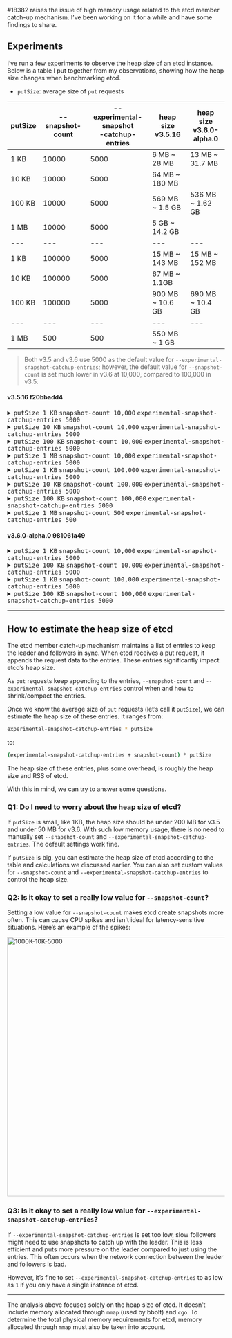 #18382 raises the issue of high memory usage related to the etcd member catch-up mechanism. I’ve been working on it for a while and have some findings to share.

## Experiments
I’ve run a few experiments to observe the heap size of an etcd instance. Below is a table I put together from my observations, showing how the heap size changes when benchmarking etcd.

* `putSize`: average size of `put` requests

| putSize | --snapshot-count | --experimental-snapshot<br/>-catchup-entries | heap size<br/>v3.5.16 | heap size<br/>v3.6.0-alpha.0 |
|---------|------------------|----------------------------------------------|-----------------------|------------------------------|
| 1 KB    | 10000            | 5000                                         | 6 MB ~ 28 MB          | 13 MB ~ 31.7 MB              |
| 10 KB   | 10000            | 5000                                         | 64 MB ~ 180 MB        |                              |
| 100 KB  | 10000            | 5000                                         | 569 MB ~ 1.5 GB       | 536 MB ~ 1.62 GB             |
| 1 MB    | 10000            | 5000                                         | 5 GB ~ 14.2 GB        |                              |
| ---     | ---              | ---                                          | ---                   | ---                          |
| 1 KB    | 100000           | 5000                                         | 15 MB ~ 143 MB        | 15 MB ~ 152 MB               |
| 10 KB   | 100000           | 5000                                         | 67 MB ~ 1.1GB         |                              |
| 100 KB  | 100000           | 5000                                         | 900 MB ~ 10.6 GB      | 690 MB ~ 10.4 GB             |
| ---     | ---              | ---                                          | ---                   | ---                          |
| 1 MB    | 500              | 500                                          | 550 MB ~ 1 GB         |                              |

> Both v3.5 and v3.6 use 5000 as the default value for `--experimental-snapshot-catchup-entries`; however, the default value for `--snapshot-count` is set much lower in v3.6 at 10,000, compared to 100,000 in v3.5.

#### v3.5.16 f20bbadd4

<details>
<summary><kbd>putSize 1 KB</kbd> <kbd>snapshot-count 10,000</kbd> <kbd>experimental-snapshot-catchup-entries 5000</kbd></summary>

```bash
# Run etcd
rm -rf tmp.etcd;
etcd --data-dir tmp.etcd \
--enable-pprof=true \
--snapshot-count=10000 \
--experimental-snapshot-catchup-entries=5000

# Benchmark
./bin/tools/benchmark txn-mixed --total=99999999999 --val-size=1000

# Monitor heap size using live-pprof (https://github.com/moderato-app/live-pprof)
live-pprof 2379 
```

<img width="1915" alt="1K-10K-5000" src="https://github.com/user-attachments/assets/fdbd286c-20e4-4b77-a904-5d62f34385cd">
</details>

<details>
<summary><kbd>putSize 10 KB</kbd> <kbd>snapshot-count 10,000</kbd> <kbd>experimental-snapshot-catchup-entries 5000</kbd></summary>

```bash
# Run etcd
rm -rf tmp.etcd;
etcd --data-dir tmp.etcd \
--enable-pprof=true \
--auto-compaction-mode=periodic \
--auto-compaction-retention=5s \
--snapshot-count=10000 \
--experimental-snapshot-catchup-entries=5000

# Benchmark
./bin/tools/benchmark txn-mixed --total=99999999999 --val-size=10000

# Monitor heap size using live-pprof
live-pprof 2379 
```

<img width="1280" alt="10K-10K-5000" src="https://github.com/user-attachments/assets/6817dbfe-7fb8-4b00-97b9-4fb97589d34e">
</details>

<details>
<summary><kbd>putSize 100 KB</kbd> <kbd>snapshot-count 10,000</kbd> <kbd>experimental-snapshot-catchup-entries 5000</kbd></summary>

```bash
# Run etcd
rm -rf tmp.etcd;
etcd --data-dir tmp.etcd \
--enable-pprof=true \
--auto-compaction-mode=periodic \
--auto-compaction-retention=5s \
--snapshot-count=10000 \
--experimental-snapshot-catchup-entries=5000

# Benchmark
./bin/tools/benchmark txn-mixed --total=99999999999 --val-size=100000

# Monitor heap size using live-pprof
live-pprof 2379 
```

<img width="1280" alt="100K-10K-5000" src="https://github.com/user-attachments/assets/4399be87-d611-4257-8ff4-ff59506ba4cd">
</details>

<details>
<summary><kbd>putSize 1 MB</kbd> <kbd>snapshot-count 10,000</kbd> <kbd>experimental-snapshot-catchup-entries 5000</kbd></summary>

```bash
# Run etcd
rm -rf tmp.etcd;
etcd --data-dir tmp.etcd \
--enable-pprof=true \
--auto-compaction-mode=periodic \
--auto-compaction-retention=5s \
--snapshot-count=10000 \
--experimental-snapshot-catchup-entries=5000

# Benchmark
./bin/tools/benchmark txn-mixed --total=99999999999 --val-size=1000000

# Monitor heap size using live-pprof
live-pprof 2379 
```

<img width="1915" alt="1000K-10K-5000" src="https://github.com/user-attachments/assets/e1f121ed-5a2e-4317-b615-867756cfe27c">
</details>

<details>
<summary><kbd>putSize 1 KB</kbd> <kbd>snapshot-count 100,000</kbd> <kbd>experimental-snapshot-catchup-entries 5000</kbd></summary>

```bash
# Run etcd
rm -rf tmp.etcd;
etcd --data-dir tmp.etcd \
--enable-pprof=true \
--snapshot-count=100000 \
--experimental-snapshot-catchup-entries=5000

# Benchmark
./bin/tools/benchmark txn-mixed --total=99999999999 --val-size=1000

# Monitor heap size using live-pprof
live-pprof 2379 
```

<img width="1915" alt="1K-100K-5000" src="https://github.com/user-attachments/assets/021d878f-cb0c-47d4-8614-265a55384b43">
</details>

<details>
<summary><kbd>putSize 10 KB</kbd> <kbd>snapshot-count 100,000</kbd> <kbd>experimental-snapshot-catchup-entries 5000</kbd></summary>

```bash
# Run etcd
rm -rf tmp.etcd;
etcd --data-dir tmp.etcd \
--enable-pprof=true \
--auto-compaction-mode=periodic \
--auto-compaction-retention=5s \
--snapshot-count=100000 \
--experimental-snapshot-catchup-entries=5000

# Benchmark
./bin/tools/benchmark txn-mixed --total=99999999999 --val-size=10000

# Monitor heap size using live-pprof
live-pprof 2379 
```

<img width="1280" alt="10K-100K-5000" src="https://github.com/user-attachments/assets/f4c792e6-94d7-4b7f-a90e-14c7eb2419f7">
</details>

<details>
<summary><kbd>putSize 100 KB</kbd> <kbd>snapshot-count 100,000</kbd> <kbd>experimental-snapshot-catchup-entries 5000</kbd></summary>

```bash
# Run etcd
rm -rf tmp.etcd;
etcd --data-dir tmp.etcd \
--enable-pprof=true \
--auto-compaction-mode=periodic \
--auto-compaction-retention=5s \
--snapshot-count=100000 \
--experimental-snapshot-catchup-entries=5000

# Benchmark
./bin/tools/benchmark txn-mixed --total=99999999999 --val-size=100000

# Monitor heap size using live-pprof
live-pprof 2379 
```

<img width="1915" alt="100K-100K-5000" src="https://github.com/user-attachments/assets/e389401c-160d-4db2-875f-daecccf64498">
</details>

<details>
<summary><kbd>putSize 1 MB</kbd> <kbd>snapshot-count 500</kbd> <kbd>experimental-snapshot-catchup-entries 500</kbd></summary>

```bash
# Run etcd
rm -rf tmp.etcd;
etcd --data-dir tmp.etcd \
--enable-pprof=true \
--auto-compaction-mode=periodic \
--auto-compaction-retention=5s \
--snapshot-count=500 \
--experimental-snapshot-catchup-entries=500

# Benchmark
./bin/tools/benchmark txn-mixed --total=99999999999 --val-size=1000000

# Monitor heap size using live-pprof
live-pprof 2379 
```

<img width="1915" alt="1000K-500-500" src="https://github.com/user-attachments/assets/922d6e25-105d-42f3-b2c7-e755fb297f45">
</details>

#### v3.6.0-alpha.0 981061a49

<details>
<summary><kbd>putSize 1 KB</kbd> <kbd>snapshot-count 10,000</kbd> <kbd>experimental-snapshot-catchup-entries 5000</kbd></summary>

```bash
# Run etcd
rm -rf tmp.etcd;
etcd --data-dir tmp.etcd \
--enable-pprof=true \
--snapshot-count=10000 \
--experimental-snapshot-catchup-entries=5000

# Benchmark
./bin/tools/benchmark txn-mixed --total=99999999999 --val-size=1000

# Monitor heap size using live-pprof
live-pprof 2379 
```

<img width="1915" alt="1K-10K-5000" src="https://github.com/user-attachments/assets/ecab09bd-f09b-463b-9cbd-84b6af936ffa">
</details>

<details>
<summary><kbd>putSize 100 KB</kbd> <kbd>snapshot-count 10,000</kbd> <kbd>experimental-snapshot-catchup-entries 5000</kbd></summary>

```bash
# Run etcd
rm -rf tmp.etcd;
etcd --data-dir tmp.etcd \
--enable-pprof=true \
--auto-compaction-mode=periodic \
--auto-compaction-retention=5s \
--snapshot-count=10000 \
--experimental-snapshot-catchup-entries=5000

# Benchmark
./bin/tools/benchmark txn-mixed --total=99999999999 --val-size=100000

# Monitor heap size using live-pprof
live-pprof 2379 
```

<img width="1280" alt="100K-10K-5000" src="https://github.com/user-attachments/assets/eeffa762-f655-4f54-9deb-7144468e7912">
</details>

<details>
<summary><kbd>putSize 1 KB</kbd> <kbd>snapshot-count 100,000</kbd> <kbd>experimental-snapshot-catchup-entries 5000</kbd></summary>

```bash
# Run etcd
rm -rf tmp.etcd;
etcd --data-dir tmp.etcd \
--enable-pprof=true \
--snapshot-count=100000 \
--experimental-snapshot-catchup-entries=5000

# Benchmark
./bin/tools/benchmark txn-mixed --total=99999999999 --val-size=1000

# Monitor heap size using live-pprof
live-pprof 2379 
```

<img width="1915" alt="1K-100K-5000" src="https://github.com/user-attachments/assets/b8c93753-785c-4864-ac39-67a7ab63d32f">
</details>

<details>
<summary><kbd>putSize 100 KB</kbd> <kbd>snapshot-count 100,000</kbd> <kbd>experimental-snapshot-catchup-entries 5000</kbd></summary>

```bash
# Run etcd
rm -rf tmp.etcd;
etcd --data-dir tmp.etcd \
--enable-pprof=true \
--auto-compaction-mode=periodic \
--auto-compaction-retention=5s \
--snapshot-count=100000 \
--experimental-snapshot-catchup-entries=5000

# Benchmark
./bin/tools/benchmark txn-mixed --total=99999999999 --val-size=100000

# Monitor heap size using live-pprof
live-pprof 2379 
```

<img width="1280" alt="100K-100K-5000" src="https://github.com/user-attachments/assets/9be815b8-c533-4fc2-a75f-a3a0d67ef10e">
</details>

---

## How to estimate the heap size of etcd

The etcd member catch-up mechanism maintains a list of entries to keep the leader and followers in sync.
When etcd receives a put request, it appends the request data to the entries. These entries significantly impact etcd’s heap size.

As `put` requests keep appending to the entries, `--snapshot-count` and `--experimental-snapshot-catchup-entries` control when and how to shrink/compact the entries.

Once we know the average size of `put` requests (let’s call it `putSize`), we can estimate the heap size of these entries. It ranges from:

```bash
experimental-snapshot-catchup-entries * putSize
```

to:

```bash
(experimental-snapshot-catchup-entries + snapshot-count) * putSize
```

The heap size of these entries, plus some overhead, is roughly the heap size and RSS of etcd.

With this in mind, we can try to answer some questions.

### Q1: Do I need to worry about the heap size of etcd?

If `putSize` is small, like 1KB, the heap size should be under 200 MB for v3.5 and under 50 MB for v3.6. With such low memory usage, there is no need to manually set `--snapshot-count` and `--experimental-snapshot-catchup-entries`. The default settings work fine.

If `putSize` is big, you can estimate the heap size of etcd according to the table and calculations we discussed earlier. You can also set custom values for `--snapshot-count` and `--experimental-snapshot-catchup-entries` to control the heap size.

### Q2: Is it okay to set a really low value for `--snapshot-count`?

Setting a low value for `--snapshot-count` makes etcd create snapshots more often. This can cause CPU spikes and isn't ideal for latency-sensitive situations.
Here’s an example of the spikes:

<img width="600" alt="1000K-10K-5000" src="https://github.com/user-attachments/assets/e1f121ed-5a2e-4317-b615-867756cfe27c">

### Q3: Is it okay to set a really low value for `--experimental-snapshot-catchup-entries`?

If `--experimental-snapshot-catchup-entries` is set too low, slow followers might need to use snapshots to catch up with the leader. This is less efficient and puts more pressure on the leader compared to just using the entries. This often occurs when the network connection between the leader and followers is bad.

However, it’s fine to set `--experimental-snapshot-catchup-entries` to as low as `1` if you only have a single instance of etcd.

---

The analysis above focuses solely on the heap size of etcd. It doesn’t include memory allocated through `mmap` (used by bbolt) and `cgo`. To determine the total
physical memory requirements for etcd, memory allocated through `mmap` must also be taken into account.